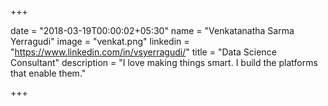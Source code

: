 +++

date = "2018-03-19T00:00:02+05:30" 
name = "Venkatanatha Sarma Yerragudi"
image = "venkat.png"
linkedin = "https://www.linkedin.com/in/vsyerragudi/"
title = "Data Science Consultant"
description = "I love making things smart. I build the platforms that enable them."

+++
